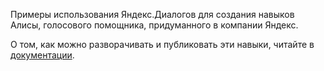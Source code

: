 Примеры использования Яндекс.Диалогов для создания навыков Алисы, голосового помощника, придуманного в компании Яндекс.

О том, как можно разворачивать и публиковать эти навыки, читайте в [документации](https://yandex.ru/dev/dialogs/alice/doc/index.html).